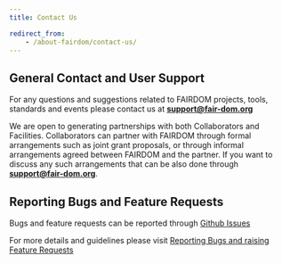 ```yaml
---
title: Contact Us

redirect_from:
    - /about-fairdom/contact-us/
---
```



## General Contact and User Support

For any questions and suggestions related to FAIRDOM projects, tools, standards and events please contact us at **support@fair-dom.org**

We are open to generating partnerships with both Collaborators and Facilities. Collaborators can partner with FAIRDOM through formal arrangements such as joint grant proposals, or through informal arrangements agreed between FAIRDOM and the partner. If you want to discuss any such arrangements that can be also done through **support@fair-dom.org**.

## Reporting Bugs and Feature Requests

Bugs and feature requests can be reported through [Github Issues](https://github.com/seek4science/seek/issues)

For more details and guidelines please visit [Reporting Bugs and raising Feature Requests](https://docs.seek4science.org/tech/reporting-bugs-and-features.html)
 



                

